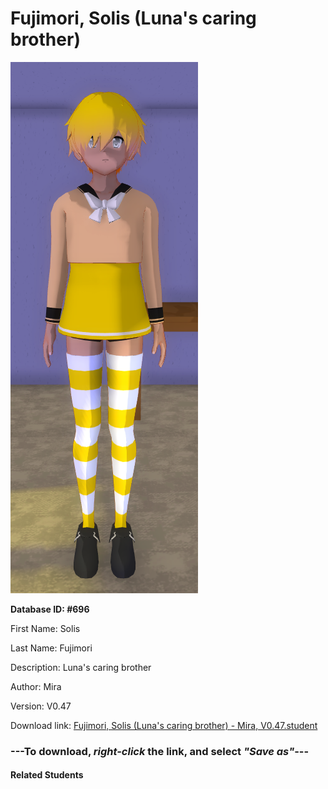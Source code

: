 # Fujimori, Solis (Luna's caring brother)

<img src="Files/Fujimori, Solis (Luna's caring brother).png" title="Fujimori, Solis (Luna's caring brother) - Mira, V0.47">

**Database ID: #696**

First Name: Solis

Last Name: Fujimori

Description: Luna's caring brother

Author: Mira

Version: V0.47

Download link: <a href="https://raw.githubusercontent.com/Arbiter1223/Daigaku-Gurashi-Custom-Students/master/Students/Files/Fujimori%2C%20Solis%20(Luna's%20caring%20brother)%20-%20Mira%2C%20V0.47.student">Fujimori, Solis (Luna's caring brother) - Mira, V0.47.student</a>

### ---**To download, _right-click_ the link, and select _"Save as"_**---

#### Related Students

